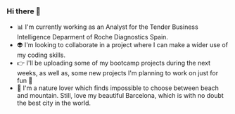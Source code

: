 ### Hi there 👋



- 📊 I'm currently working as an Analyst for the Tender Business Intelligence Deparment of Roche Diagnostics Spain.
- 👽 I'm looking to collaborate in a project where I can make a wider use of my coding skills. 
- 👉 I'll be uploading some of my bootcamp projects during the next weeks, as well as, some new projects I'm planning to work on just for fun	🎊 
- 🌱 I'm a nature lover which finds impossible to choose between beach and mountain. Still, love my beautiful Barcelona, which is with no doubt the best city in the world. 
